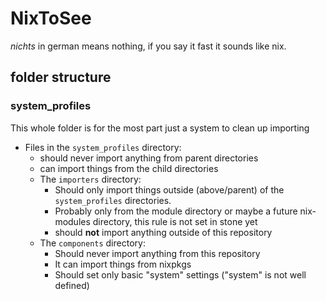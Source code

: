 # NixToSee

*nichts* in german means nothing, if you say it fast it sounds like nix.

## folder structure

### system_profiles

This whole folder is for the most part just a system to clean up importing

- Files in the `system_profiles` directory:
  - should never import anything from parent directories
  - can import things from the child directories
  - The `importers` directory:
    - Should only import things outside (above/parent) of the `system_profiles` directories.
    - Probably only from the module directory or maybe a future nix-modules directory,
      this rule is not set in stone yet
    - should **not** import anything outside of this repository
  - The `components` directory:
    - Should never import anything from this repository
    - It can import things from nixpkgs
    - Should set only basic "system" settings
      ("system" is not well defined)
